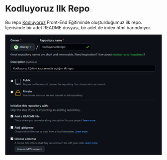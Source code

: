 # Kodluyoruz Ilk Repo

Bu repo [Kodluyoruz](https://www.kodluyoruz.org/) Front-End Eğitiminde oluşturduğumuz ilk repo. İçerisinde bir adet README dosyası, bir adet de index.html barındırıyor.

![Ekran alıntısı](https://github.com/obarey/kodluyoruzilkrepo/blob/main/Ekran%20Al%C4%B1nt%C4%B1s%C4%B1.PNG?raw=true)

